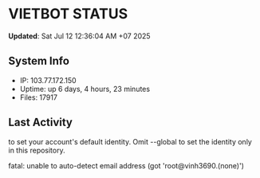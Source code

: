 # VIETBOT STATUS
**Updated**: Sat Jul 12 12:36:04 AM +07 2025

## System Info
- IP: 103.77.172.150
- Uptime: up 6 days, 4 hours, 23 minutes
- Files: 17917

## Last Activity

to set your account's default identity.
Omit --global to set the identity only in this repository.

fatal: unable to auto-detect email address (got 'root@vinh3690.(none)')

